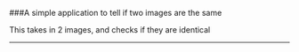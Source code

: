 ###A simple application to tell if two images are the same

This takes in 2 images, and checks if they are identical

------- 